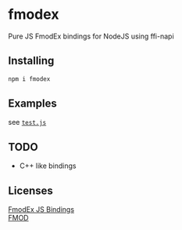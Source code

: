 # fmodex
Pure JS FmodEx bindings for NodeJS using ffi-napi
## Installing
```sh
npm i fmodex
```
## Examples
see [`test.js`](https://github.com/PixelsuftJS/FmodEx/blob/main/test.js)
## TODO
 - C++ like bindings
## Licenses
[FmodEx JS Bindings](https://github.com/PixelsuftJS/FmodEx/blob/main/LICENSE.md) <br />
[FMOD](https://www.fmod.com/licensing)
